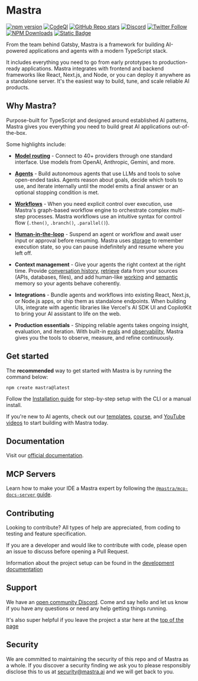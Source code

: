 # Mastra

[![npm version](https://badge.fury.io/js/@mastra%2Fcore.svg)](https://www.npmjs.com/package/@mastra/core)
[![CodeQl](https://github.com/mastra-ai/mastra/actions/workflows/github-code-scanning/codeql/badge.svg)](https://github.com/mastra-ai/mastra/actions/workflows/github-code-scanning/codeql)
[![GitHub Repo stars](https://img.shields.io/github/stars/mastra-ai/mastra)](https://github.com/mastra-ai/mastra/stargazers)
[![Discord](https://img.shields.io/discord/1309558646228779139?logo=discord&label=Discord&labelColor=white&color=7289DA)](https://discord.gg/BTYqqHKUrf)
[![Twitter Follow](https://img.shields.io/twitter/follow/mastra_ai?style=social)](https://x.com/mastra_ai)
[![NPM Downloads](https://img.shields.io/npm/dm/%40mastra%252Fcore)](https://www.npmjs.com/package/@mastra/core)
[![Static Badge](https://img.shields.io/badge/Y%20Combinator-W25-orange)](https://www.ycombinator.com/companies?batch=W25)

From the team behind Gatsby, Mastra is a framework for building AI-powered applications and agents with a modern TypeScript stack.

It includes everything you need to go from early prototypes to production-ready applications. Mastra integrates with frontend and backend frameworks like React, Next.js, and Node, or you can deploy it anywhere as a standalone server. It's the easiest way to build, tune, and scale reliable AI products.

## Why Mastra?

Purpose-built for TypeScript and designed around established AI patterns, Mastra gives you everything you need to build great AI applications out-of-the-box.

Some highlights include:

- [**Model routing**](https://mastra.ai/models) - Connect to 40+ providers through one standard interface. Use models from OpenAI, Anthropic, Gemini, and more.

- [**Agents**](https://mastra.ai/docs/agents/overview) - Build autonomous agents that use LLMs and tools to solve open-ended tasks. Agents reason about goals, decide which tools to use, and iterate internally until the model emits a final answer or an optional stopping condition is met.

- [**Workflows**](https://mastra.ai/docs/workflows/overview) - When you need explicit control over execution, use Mastra's graph-based workflow engine to orchestrate complex multi-step processes. Mastra workflows use an intuitive syntax for control flow (`.then()`, `.branch()`, `.parallel()`).

- [**Human-in-the-loop**](https://mastra.ai/docs/workflows/suspend-and-resume) - Suspend an agent or workflow and await user input or approval before resuming. Mastra uses [storage](https://mastra.ai/docs/server-db/storage) to remember execution state, so you can pause indefinitely and resume where you left off.

- **Context management** - Give your agents the right context at the right time. Provide [conversation history](https://mastra.ai/docs/memory/conversation-history), [retrieve](https://mastra.ai/docs/rag/overview) data from your sources (APIs, databases, files), and add human-like [working](https://mastra.ai/docs/memory/working-memory) and [semantic](https://mastra.ai/docs/memory/semantic-recall) memory so your agents behave coherently.

- **Integrations** - Bundle agents and workflows into existing React, Next.js, or Node.js apps, or ship them as standalone endpoints. When building UIs, integrate with agentic libraries like Vercel's AI SDK UI and CopilotKit to bring your AI assistant to life on the web.

- **Production essentials** - Shipping reliable agents takes ongoing insight, evaluation, and iteration. With built-in [evals](https://mastra.ai/docs/evals/overview) and [observability](https://mastra.ai/docs/observability/overview), Mastra gives you the tools to observe, measure, and refine continuously.

## Get started

The **recommended** way to get started with Mastra is by running the command below:

```shell
npm create mastra@latest
```

Follow the [Installation guide](https://mastra.ai/docs/getting-started/installation) for step-by-step setup with the CLI or a manual install.

If you're new to AI agents, check out our [templates](https://mastra.ai/docs/getting-started/templates), [course](https://mastra.ai/course), and [YouTube videos](https://youtube.com/@mastra-ai) to start building with Mastra today.

## Documentation

Visit our [official documentation](https://mastra.ai/docs).

## MCP Servers

Learn how to make your IDE a Mastra expert by following the [`@mastra/mcp-docs-server` guide](https://mastra.ai/docs/getting-started/mcp-docs-server).

## Contributing

Looking to contribute? All types of help are appreciated, from coding to testing and feature specification.

If you are a developer and would like to contribute with code, please open an issue to discuss before opening a Pull Request.

Information about the project setup can be found in the [development documentation](./DEVELOPMENT.md)

## Support

We have an [open community Discord](https://discord.gg/BTYqqHKUrf). Come and say hello and let us know if you have any questions or need any help getting things running.

It's also super helpful if you leave the project a star here at the [top of the page](https://github.com/mastra-ai/mastra)

## Security

We are committed to maintaining the security of this repo and of Mastra as a whole. If you discover a security finding
we ask you to please responsibly disclose this to us at [security@mastra.ai](mailto:security@mastra.ai) and we will get
back to you.
